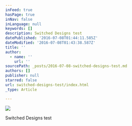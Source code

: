 ```yaml
---
inFeed: true
hasPage: true
inNav: false
inLanguage: null
keywords: []
description: Switched Designs test
datePublished: '2016-07-08T01:44:11.585Z'
dateModified: '2016-07-08T01:43:38.587Z'
title: ''
author:
  - name: ''
    url: ''
sourcePath: _posts/2016-07-08-switched-designs-test.md
authors: []
publisher: null
starred: false
url: switched-designs-test/index.html
_type: Article

---
```

![](https://imgflo.herokuapp.com/graph/vahj1ThiexotieMo/254f8d453fd17e9f76b974e858d2f729/croprotate.jpg?cropheight=497&cropwidth=336&degrees=0&input=https%3A%2F%2Fthe-grid-user-content.s3-us-west-2.amazonaws.com%2Fee981213-cf40-4751-b918-b9e97dfe57cc.jpg&x=99&y=12)

Switched Designs test